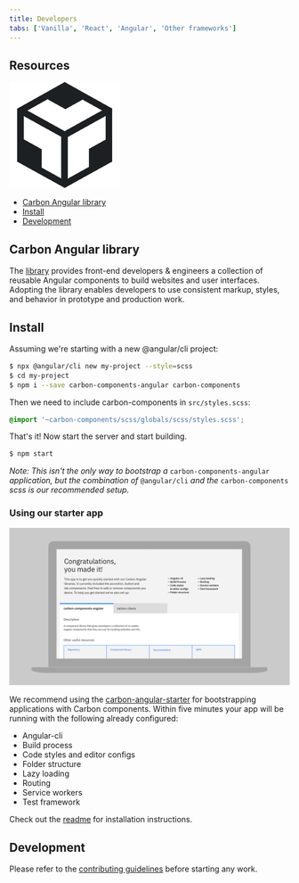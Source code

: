 ```yaml
---
title: Developers
tabs: ['Vanilla', 'React', 'Angular', 'Other frameworks']
---
```


## Resources

<grid-wrapper col_lg="8" flex="true" bleed="true">
<clickable-tile
    title="Try Angular components with CodeSandbox."
    href="https://codesandbox.io/s/0129r494ql"
    type="resource"
     >
    <img src="images/codesandbox.png" alt="CodeSandbox"/>
</clickable-tile>
</grid-wrapper>


<anchor-links>
<ul>
    <li><a href="#carbon-angular-library">Carbon Angular library</a></li>
    <li><a href="#install">Install</a></li>
    <li><a href="#development">Development</a></li>
    
</ul>
</anchor-links>

## Carbon Angular library

The [library](http://angular.carbondesignsystem.com/) provides front-end developers & engineers a collection of reusable Angular components to build websites and user interfaces. Adopting the library enables developers to use consistent markup, styles, and behavior in prototype and production work.

## Install

Assuming we're starting with a new @angular/cli project:

```sh
$ npx @angular/cli new my-project --style=scss
$ cd my-project
$ npm i --save carbon-components-angular carbon-components
```

Then we need to include carbon-components in `src/styles.scss`:

```scss
@import '~carbon-components/scss/globals/scss/styles.scss';
```

That's it! Now start the server and start building.

```sh
$ npm start
```

_Note: This isn't the only way to bootstrap a_ `carbon-components-angular` _application, but the combination of_ `@angular/cli` _and the_ `carbon-components` _scss is our recommended setup._


### Using our starter app

<image-component cols="12" bg="none">

![carbon-angular-starter screenshot](images/carbon-angular-starter.png)

</image-component>

We recommend using the [carbon-angular-starter](https://github.com/carbon-design-system/carbon-angular-starter) for bootstrapping applications with Carbon components. Within five minutes your app will be running with the following already configured:

- Angular-cli
- Build process
- Code styles and editor configs
- Folder structure
- Lazy loading
- Routing
- Service workers
- Test framework

Check out the [readme](https://github.com/carbon-design-system/carbon-angular-starter) for installation instructions.

## Development

Please refer to the [contributing guidelines](https://github.com/IBM/carbon-components-angular/blob/master/README.md#contributing) before starting any work.
